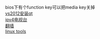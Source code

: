 bios下有个function key可以把media key关掉  
[vs2012安装qt](http://blog.csdn.net/wangell/article/details/18380859)  
[ipv4电视台](http://ivi.bupt.edu.cn/)  
[翻墙](http://www.freefq.com/ext/)  
[linux tools](http://linuxtools-rst.readthedocs.io/zh_CN/latest/tool/gdb.html)  

